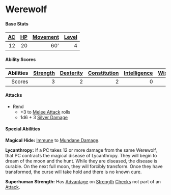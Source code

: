 # Werewolf

#### Base Stats

| [AC](../../../Player%20Characters/Derived%20Statistics/Armor%20Class.md) | [HP](../../../Player%20Characters/Derived%20Statistics/Health%20Points.md) | [Movement](../../../Game%20Procedures/Movement.md) | [Level](../../../Player%20Characters/Derived%20Statistics/Level.md) |
| -----------------------------------------------------------------------: | -------------------------------------------------------------------------: | -------------------------------------------------: | ------------------------------------------------------------------: |
|                                                                       12 |                                                                         20 |                                                60' |                                                                   4 |
#### Ability Scores

| Abilities | [Strength](../../../Player%20Characters/Chosen%20Statistics/Strength.md) | [Dexterity](../../../Player%20Characters/Chosen%20Statistics/Dexterity.md) | [Constitution](../../../Player%20Characters/Chosen%20Statistics/Constitution.md) | [Intelligence](../../../Player%20Characters/Chosen%20Statistics/Intelligence.md) | [Wisdom](../../../Player%20Characters/Chosen%20Statistics/Wisdom.md)<br> | [Charisma](../../../Player%20Characters/Chosen%20Statistics/Charisma.md)<br> |
| --------: | -----------------------------------------------------------------------: | -------------------------------------------------------------------------: | -------------------------------------------------------------------------------: | -------------------------------------------------------------------------------: | -----------------------------------------------------------------------: | ---------------------------------------------------------------------------: |
|    Scores |                                                                        3 |                                                                          2 |                                                                                2 |                                                                                0 |                                                                        1 |                                                                            0 |
#### Attacks
- Rend
	- +3 to [Melee Attack](../../../Game%20Procedures/Melee%20Attack.md) rolls
	- 1d6 + 3 [Silver Damage](../../../Damage%20Types/Silver%20Damage.md)
#### Special Abilities
**Magical Hide:** [Immune](../../../Conditions/Immune.md) to [Mundane Damage](../../../Damage%20Types/Mundane%20Damage.md).

**Lycanthropy:** If a PC takes 12 or more damage from the same Werewolf, that PC contracts the magical disease of Lycanthropy. They will begin to dream of the moon and the hunt. While they are diseased, the disease is curable. On the next full moon, they will forcibly transform. Once they have transformed, the curse will take hold and there is no known cure.

**Superhuman Strength:** Has [Advantage](../../../Game%20Procedures/Dice%20Rolls/Advantage.md) on [Strength](../../../Player%20Characters/Chosen%20Statistics/Strength.md) [Checks](../../../Game%20Procedures/Check.md) not part of an [Attack](../../../Game%20Procedures/Attack.md).
